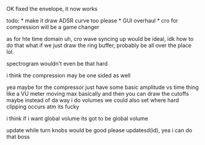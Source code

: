 OK fixed the envelope, it now works

todo:
        * make it draw ADSR curve too please
    * GUI overhaul
        * cro for compression will be a game changer


as for hte time domain uh, cro wave syncing up would be ideal, idk how to do that
what if we just draw the ring buffer, probably be all over the place lol.

spectrogram wouldn't even be that hard

i think the compression may be one sided as well

yea maybe for the compressor just have some basic amplitude vs time thing like a VU meter
moving max basically and then you can draw the cutoffs
maybe instead of da way i do volumes we could also set where hard clipping occurs
atm its fucky

i think if i want global volume its got to be global volume

update while turn knobs would be good please
updatesd(id), yea i can do that boss